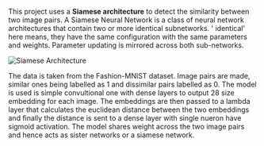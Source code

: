 This project uses a **Siamese architecture** to detect the similarity between two image pairs. A Siamese Neural Network is a class of neural network architectures that contain two or more identical subnetworks. ' identical' here means, they have the same configuration with the same parameters and weights. Parameter updating is mirrored across both sub-networks.

![Siamese Architecture](https://encrypted-tbn0.gstatic.com/images?q=tbn:ANd9GcThYeo64i2nIkmPO0aX-OJ7yP7ezkjH5MxNUg&usqp=CAU)

The data is taken from the Fashion-MNIST dataset. Image pairs are made, similar ones being labelled as 1 and dissimilar pairs labelled as 0. The model is used is simple convultional one with dense layers to output 28 size embedding for each image. The embeddings are then passed to a lambda layer that calculates the euclidean distance between the two embeddings and finally the distance is sent to a dense layer with single nueron have sigmoid activation. The model shares weight across the two image pairs and hence acts as sister networks or a siamese network. 
